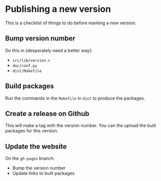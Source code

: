 # Publishing a new version

This is a checklist of things to do before marking a new version:

## Bump version number

Do this in (desperately need a better way):

* `src/lib/version.c`
* `doc/conf.py`
* `dist/Makefile`

## Build packages

Run the commands in the `Makefile` in `dist` to produce the packages.

## Create a release on Github

This will make a tag with the version number. You can the upload the built
packages for this version.

## Update the website

On the `gh-pages` branch:

* Bump the version number
* Update links to built packages
